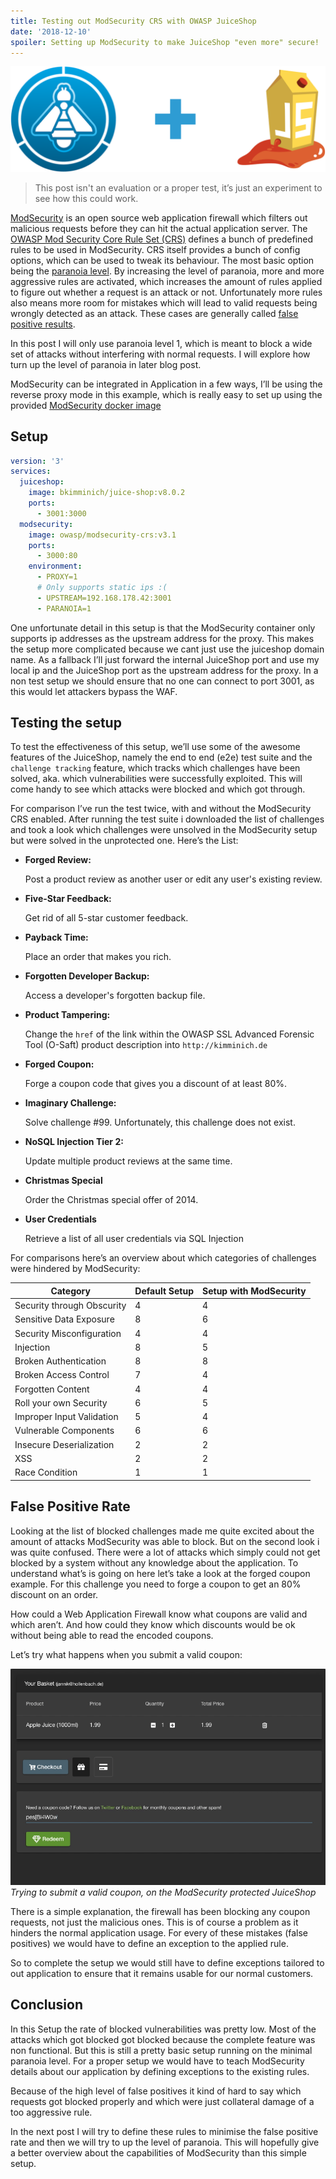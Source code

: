 ```yaml
---
title: Testing out ModSecurity CRS with OWASP JuiceShop
date: '2018-12-10'
spoiler: Setting up ModSecurity to make JuiceShop "even more" secure!
---
```


![ModSecurity CRS + OWASP JuiceShop”](./mod-security-juice-shop.svg)

> This post isn't an evaluation or a proper test, it’s just an experiment to see how this could work.

[ModSecurity](https://www.modsecurity.org/) is an open source web application firewall which filters out malicious requests before they can hit the actual application server. The [OWASP Mod Security Core Rule Set (CRS)](https://coreruleset.org/) defines a bunch of predefined rules to be used in ModSecurity. CRS itself provides a bunch of config options, which can be used to tweak its behaviour. The most basic option being the [paranoia level](https://coreruleset.org/faq/#paranoialevel). By increasing the level of paranoia, more and more aggressive rules are activated, which increases the amount of rules applied to figure out whether a request is an attack or not. Unfortunately more rules also means more room for mistakes which will lead to valid requests being wrongly detected as an attack. These cases are generally called [false positive results](https://www.mathsisfun.com/data/probability-false-negatives-positives.html).

In this post I will only use paranoia level 1, which is meant to block a wide set of attacks without interfering with normal requests. I will explore how turn up the level of paranoia in later blog post.

ModSecurity can be integrated in Application in a few ways, I’ll be using the reverse proxy mode in this example, which is really easy to set up using the provided [ModSecurity docker image](https://store.docker.com/community/images/owasp/modsecurity-crs)

## Setup

```yaml
version: '3'
services:
  juiceshop:
    image: bkimminich/juice-shop:v8.0.2
    ports:
      - 3001:3000
  modsecurity:
    image: owasp/modsecurity-crs:v3.1
    ports:
      - 3000:80
    environment:
      - PROXY=1
      # Only supports static ips :(
      - UPSTREAM=192.168.178.42:3001
      - PARANOIA=1
```

One unfortunate detail in this setup is that the ModSecurity container only supports ip addresses as the upstream address for the proxy. This makes the setup more complicated because we cant just use the juiceshop domain name. As a fallback I’ll just forward the internal JuiceShop port and use my local ip and the JuiceShop port as the upstream address for the proxy. In a non test setup we should ensure that no one can connect to port 3001, as this would let attackers bypass the WAF.

## Testing the setup

To test the effectiveness of this setup, we’ll use some of the awesome features of the JuiceShop, namely the end to end (e2e) test suite and the `challenge tracking` feature, which tracks which challenges have been solved, aka. which vulnerabilities were successfully exploited. This will come handy to see which attacks were blocked and which got through.

For comparison I’ve run the test twice, with and without the ModSecurity CRS enabled. After running the test suite i downloaded the list of challenges and took a look which challenges were unsolved in the ModSecurity setup but were solved in the unprotected one. Here’s the List:

- **Forged Review:**

  Post a product review as another user or edit any user's existing review.

- **Five-Star Feedback:**

  Get rid of all 5-star customer feedback.

- **Payback Time:**

  Place an order that makes you rich.

- **Forgotten Developer Backup:**

  Access a developer's forgotten backup file.

- **Product Tampering:**

  Change the `href` of the link within the OWASP SSL Advanced Forensic Tool (O-Saft) product description into `http://kimminich.de`

- **Forged Coupon:**

  Forge a coupon code that gives you a discount of at least 80%.

- **Imaginary Challenge:**

  Solve challenge #99. Unfortunately, this challenge does not exist.

- **NoSQL Injection Tier 2:**

  Update multiple product reviews at the same time.

- **Christmas Special**

  Order the Christmas special offer of 2014.

- **User Credentials**

  Retrieve a list of all user credentials via SQL Injection

For comparisons here’s an overview about which categories of challenges were hindered by ModSecurity:

| Category                   | Default Setup | Setup with ModSecurity |
| -------------------------- | -------- | ---------------- |
| Security through Obscurity | 4        | 4                |
| Sensitive Data Exposure    | 8        | 6                |
| Security Misconfiguration  | 4        | 4                |
| Injection                  | 8        | 5                |
| Broken Authentication      | 8        | 8                |
| Broken Access Control      | 7        | 4                |
| Forgotten Content          | 4        | 4                |
| Roll your own Security     | 6        | 5                |
| Improper Input Validation  | 5        | 4                |
| Vulnerable Components      | 6        | 6                |
| Insecure Deserialization   | 2        | 2                |
| XSS                        | 2        | 2                |
| Race Condition             | 1        | 1                |

## False Positive Rate

Looking at the list of blocked challenges made me quite excited about the amount of attacks ModSecurity was able to block. But on the second look i was quite confused. There were a lot of attacks which simply could not get blocked by a system without any knowledge about the application. To understand what’s is going on here let’s take a look at the forged coupon example. For this challenge you need to forge a coupon to get an 80% discount on an order.

How could a Web Application Firewall know what coupons are valid and which aren’t. And how could they know which discounts would be ok without being able to read the encoded coupons.

Let’s try what happens when you submit a valid coupon:

![Trying to submit a valid coupon, on the ModSecurity protected JuiceShop](juice-shop-with-modsec.gif)
*Trying to submit a valid coupon, on the ModSecurity protected JuiceShop*

There is a simple explanation, the firewall has been blocking any coupon requests, not just the malicious ones. This is of course a problem as it hinders the normal application usage. For every of these mistakes (false positives) we would have to define an exception to the applied rule.

So to complete the setup we would still have to define exceptions tailored to out application to ensure that it remains usable for our normal customers.

## Conclusion

In this Setup the rate of blocked vulnerabilities was pretty low. Most of the attacks which got blocked got blocked because the complete feature was non functional. But this is still a pretty basic setup running on the minimal paranoia level. For a proper setup we would have to teach ModSecurity details about our application by defining exceptions to the existing rules.

Because of the high level of false positives it kind of hard to say which requests got blocked properly and which were just collateral damage of a too aggressive rule.

In the next post I will try to define these rules to minimise the false positive rate and then we will try to up the level of paranoia. This will hopefully give a better overview about the capabilities of ModSecurity than this simple setup.